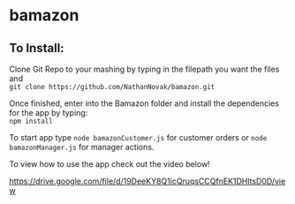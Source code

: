 # bamazon

## To Install:

Clone Git Repo to your mashing by typing in the filepath you want the files and <br>
`git clone https://github.com/NathanNovak/bamazon.git`

Once finished, enter into the Bamazon folder and install the dependencies for the app by typing:<br>
`npm install`

To start app type `node bamazonCustomer.js` for customer orders or `node bamazonManager.js` for manager actions.

To view how to use the app check out the video below!

https://drive.google.com/file/d/19DeeKY8Q1icQruqsCCQfnEK1DHltsD0D/view
